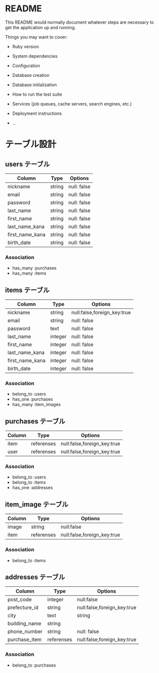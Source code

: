 # README

This README would normally document whatever steps are necessary to get the
application up and running.

Things you may want to cover:

* Ruby version

* System dependencies

* Configuration

* Database creation

* Database initialization

* How to run the test suite

* Services (job queues, cache servers, search engines, etc.)

* Deployment instructions

* ...

# テーブル設計

## users テーブル

| Column           | Type   | Options     |
| -----------------| ------ | ----------- |
| nickname         | string | null: false |
| email            | string | null: false |
| password         | string | null: false |
| last_name        | string | null: false |
| first_name       | string | null: false |
| last_name_kana   | string | null: false |
| first_name_kana  | string | null: false |
| birth_date       | string | null: false |

### Association

- has_many :purchases
- has_many :items

## items テーブル

| Column           | Type   | Options                     |
| ---------------- | ------ | ----------------------------|
| nickname         | string | null:false,foreign_key:true |
| email            | string | null: false                 |
| password         | text   | null: false                 |
| last_name        | integer| null: false                 |
| first_name       | integer| null: false                 |
| last_name_kana   | integer| null: false                 |
| first_name_kana  | integer| null: false                 |
| birth_date       | integer| null: false                 |

### Association

- belong_to :users
- has_one :purchases
- has_many :item_images

## purchases テーブル

| Column           | Type       | Options                     |
| ---------------- | -----------| ----------------------------|
| item             | referenses | null:false,foreign_key:true |
| user             | referenses | null:false,foreign_key:true |

### Association

- belong_to :users
- belong_to :items
- has_one :addresses

## item_image テーブル

| Column           | Type       | Options                     |
| ---------------- | -----------| ----------------------------|
| image            | string     | null:false                  |
| item             | referenses | null:false,foreign_key:true |

### Association

- belong_to :items

## addresses テーブル

| Column           | Type        | Options                     |
| ---------------- | ----------- |-----------------------------|
| post_code        | integer     | null:false                  |
| prefecture_id    | string      | null:false,foreign_key:true |
| city    | text   | string      | null: false                 |
| building_name    | string      |                             |
| phone_number     | string      | null: false                 |
| purchase_item    | referenses  | null:false,foreign_key:true |

### Association

- belong_to :purchases
